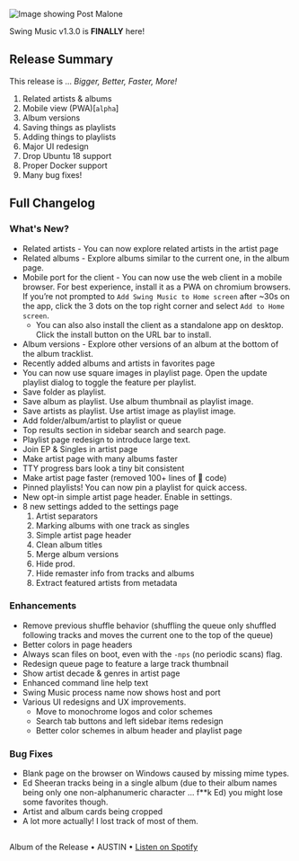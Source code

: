 ![Image showing Post Malone](https://github.com/swing-opensource/swingmusic/assets/48554537/7ddcf688-7b49-4f8f-8a78-20685fb14f2f)

Swing Music v1.3.0 is **FINALLY** here!

## Release Summary

This release is ... _Bigger, Better, Faster, More!_

1. Related artists & albums
2. Mobile view (PWA)[`alpha`]
3. Album versions
4. Saving things as playlists
5. Adding things to playlists
6. Major UI redesign
7. Drop Ubuntu 18 support
8. Proper Docker support
9. Many bug fixes!

## Full Changelog

### What's New?
- Related artists - You can now explore related artists in the artist page
- Related albums - Explore albums similar to the current one, in the album page.
- Mobile port for the client - You can now use the web client in a mobile browser. For best experience, install it as a PWA on chromium browsers. If you’re not prompted to `Add Swing Music to Home screen` after ~30s on the app, click the 3 dots on the top right corner and select `Add to Home screen`.
  - You can also also install the client as a standalone app on desktop. Click the install button on the URL bar to install.
- Album versions - Explore other versions of an album at the bottom of the album tracklist.
- Recently added albums and artists in favorites page
- You can now use square images in playlist page. Open the update playlist dialog to toggle the feature per playlist.
- Save folder as playlist.
- Save album as playlist. Use album thumbnail as playlist image.
- Save artists as playlist. Use artist image as playlist image.
- Add folder/album/artist to playlist or queue
- Top results section in sidebar search and search page.
- Playlist page redesign to introduce large text.
- Join EP & Singles in artist page
- Make artist page with many albums faster
- TTY progress bars look a tiny bit consistent
- Make artist page faster (removed 100+ lines of 💩 code)
- Pinned playlists! You can now pin a playlist for quick access.
- New opt-in simple artist page header. Enable in settings.
- 8 new settings added to the settings page
  1. Artist separators
  2. Marking albums with one track as singles
  3. Simple artist page header
  4. Clean album titles
  5. Merge album versions
  6. Hide prod.
  7. Hide remaster info from tracks and albums
  10. Extract featured artists from metadata

### Enhancements

- Remove previous shuffle behavior (shuffling the queue only shuffled following tracks and moves the current one to the top of the queue)
- Better colors in page headers
- Always scan files on boot, even with the `-nps` (no periodic scans) flag.
- Redesign queue page to feature a large track thumbnail
- Show artist decade & genres in artist page
- Enhanced command line help text
- Swing Music process name now shows host and port
- Various UI redesigns and UX improvements.
  - Move to monochrome logos and color schemes
  - Search tab buttons and left sidebar items redesign
  - Better color schemes in album header and playlist page

### Bug Fixes

- Blank page on the browser on Windows caused by missing mime types.
- Ed Sheeran tracks being in a single album (due to their album names being only one non-alphanumeric character ... f**k Ed) you might lose some favorites though.
- Artist and album cards being cropped
- A lot more actually! I lost track of most of them.

##

Album of the Release • AUSTIN • [Listen on Spotify](https://open.spotify.com/album/6r1lh7fHMB499vGKtIyJLy)